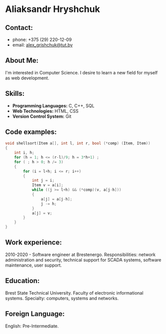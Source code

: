 # Aliaksandr Hryshchuk
## Contact:
* phone: +375 (29) 220-12-09
* email: alex_grishchuk@tut.by
## About Me:
I'm interested in Computer Science. I desire to learn a new field for myself as web development.
## Skills:
* __Programming Languages:__ C, C++, SQL
* __Web Technologies:__ HTML, CSS
* __Version Control System:__ Git
## Code examples:
```C
void shellsort(Item a[], int l, int r, bool (*comp) (Item, Item))
{
    int i, h;
    for (h = 1; h <= (r-l)/9; h = 3*h+1) ;
    for ( ; h > 0; h /= 3)
    {
        for (i = l+h; i <= r; i++)
        { 
            int j = i; 
            Item v = a[i]; 
            while ((j >= l+h) && (*comp)(v, a[j-h]))
            {   
                a[j] = a[j-h]; 
                j -= h; 
            }
            a[j] = v; 
        } 
    }
}
```
## Work experience: 
2010-2020 - Software engineer at Brestenergo. Responsibilities: network administration and security, technical support for SCADA systems, software maintenance, user support.
## Education:
Brest State Technical University. Faculty of electronic informational systems. Specialty: computers, systems and networks.
## Foreign Language:
English: Pre-Intermediate.

